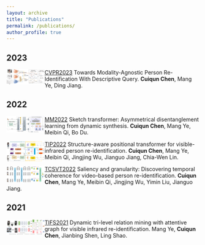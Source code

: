 ```yaml
---
layout: archive
title: "Publications"
permalink: /publications/
author_profile: true
---
```


## 2023
<img src='https://github.com/ccq195/ccq195.github.io/blob/master/images/cvpr2023.png' width="100" align="left"> [CVPR2023](https://openaccess.thecvf.com/content/CVPR2023/papers/Chen_Towards_Modality-Agnostic_Person_Re-Identification_With_Descriptive_Query_CVPR_2023_paper.pdf) Towards Modality-Agnostic Person Re-Identification With Descriptive Query. **Cuiqun Chen**, Mang Ye, Ding Jiang. <strong><span class='show_paper_citations' data='4FA6C0AAAAAJ:qjMakFHDy7sC'></span></strong>

## 2022
<img src="https://github.com/ccq195/ccq195.github.io/blob/master/images/mm2022.png" width="100" align="left" /> [MM2022](https://dl.acm.org/doi/abs/10.1145/3503161.3547993) Sketch transformer: Asymmetrical disentanglement learning from dynamic synthesis. **Cuiqun Chen**, Mang Ye, Meibin Qi, Bo Du.

<img src="https://github.com/ccq195/ccq195.github.io/blob/master/images/tip2022.png" width="100" align="left" /> [TIP2022](https://ieeexplore.ieee.org/abstract/document/9725265) Structure-aware positional transformer for visible-infrared person re-identification. **Cuiqun Chen**, Mang Ye, Meibin Qi, Jingjing Wu, Jianguo Jiang, Chia-Wen Lin.     

<img src="https://github.com/ccq195/ccq195.github.io/blob/master/images/tcsvt2022.png" width="100" align="left" /> [TCSVT2022](https://ieeexplore.ieee.org/abstract/document/9729212) Saliency and granularity: Discovering temporal coherence for video-based person re-identification. **Cuiqun Chen**, Mang Ye, Meibin Qi, Jingjing Wu, Yimin Liu, Jianguo Jiang.


## 2021
<img src="https://github.com/ccq195/ccq195.github.io/blob/master/images/tifs2021.png" width="100" align="left" /> [TIFS2021](https://ieeexplore.ieee.org/abstract/document/9665382) Dynamic tri-level relation mining with attentive graph for visible infrared re-identification. Mang Ye, **Cuiqun Chen**, Jianbing Shen, Ling Shao.

